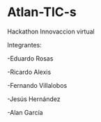 # Atlan-TIC-s
Hackathon Innovaccion virtual

Integrantes:

-Eduardo Rosas

-Ricardo Alexis

-Fernando Villalobos

-Jesús Hernández

-Alan García
